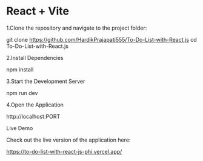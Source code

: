# React + Vite


 1.Clone the repository and navigate to the project folder:

git clone https://github.com/HardikPrajapati555/To-Do-List-with-React.js
cd To-Do-List-with-React.js


 2.Install Dependencies   

 npm install


  3.Start the Development Server

  npm run dev

  4.Open the Application

  http://localhost:PORT 



Live Demo

Check out the live version of the application here:

https://to-do-list-with-react-js-phi.vercel.app/
